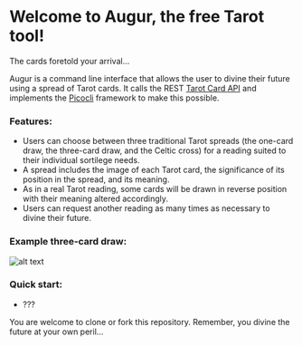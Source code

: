 # Welcome to Augur, the free Tarot tool!
The cards foretold your arrival...

Augur is a command line interface that allows the user to divine their future using a spread of Tarot cards. It calls the REST [Tarot Card API](https://tarotapi.dev/) and implements the [Picocli](https://picocli.info/) framework to make this possible.

### Features:
* Users can choose between three traditional Tarot spreads (the one-card draw, the three-card draw, and the Celtic cross) for a reading suited to their individual sortilege needs.
* A spread includes the image of each Tarot card, the significance of its position in the spread, and its meaning.
* As in a real Tarot reading, some cards will be drawn in reverse position with their meaning altered accordingly.
* Users can request another reading as many times as necessary to divine their future.

### Example three-card draw:
![alt text](https://github.com/fionadark/augur/app/src/main/resources/images/AugurScreenshot.png)

### Quick start:
* ???

You are welcome to clone or fork this repository. Remember, you divine the future at your own peril…